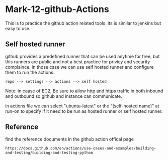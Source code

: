 # Mark-12-github-Actions
This is to practice the github action related tools. its is similar to jenkins but easy to use.

## Self hosted runner

github provides a predefined runner that can be used anytime for free, but this runners are public and not a best practice for privicy and security complaince.
in those case we can use self hosted runner and configure them to run the actions.
~~~
repo --> settings --> actions --> self hosted
~~~

Note: in caase of EC2, Be sure to allow http and https traffic in both inbound and outbound so github and instance can communicate.

in actions file we can select "ubuntu-latest" or the "(self-hosted name)" at run-on to specify if it need to be run as hosted runner or self hosted runner.

## Reference
find the reference documents in the github action offical page
~~~
https://docs.github.com/en/actions/use-cases-and-examples/building-and-testing/building-and-testing-python
~~~


